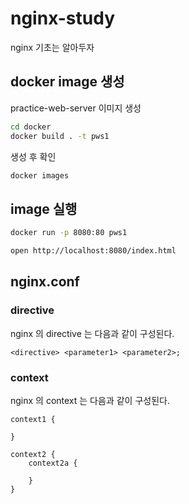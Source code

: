 # nginx-study
nginx 기초는 알아두자

## docker image 생성

practice-web-server 이미지 생성

```bash
cd docker
docker build . -t pws1
```

생성 후 확인

```bash
docker images 
```

## image 실행

```bash
docker run -p 8080:80 pws1
```

```bash
open http://localhost:8080/index.html
```

## nginx.conf

### directive

nginx 의 directive 는 다음과 같이 구성된다. 

```
<directive> <parameter1> <parameter2>;
```

### context

nginx 의 context 는 다음과 같이 구성된다. 

```
context1 {

}

context2 {
    context2a {
    
    }
}
```